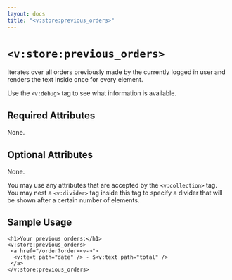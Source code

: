 ```yaml
---
layout: docs
title: "<v:store:previous_orders>"
---
```


# `<v:store:previous_orders>`

Iterates over all orders previously made by the currently logged in user
and renders the text inside once for every element.

Use the `<v:debug>` tag to see what information is available.

## Required Attributes

None.

## Optional Attributes

None.

You may use any attributes that are accepted by the `<v:collection>`
tag. You may nest a `<v:divider>` tag inside this tag to specify a
divider that will be shown after a certain number of elements.

## Sample Usage

    <h1>Your previous orders:</h1>
    <v:store:previous_orders>
     <a href="/order?order=<v->">
      <v:text path="date" /> - $<v:text path="total" />
     </a>
    </v:store:previous_orders>
